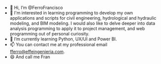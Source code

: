 - 👋 Hi, I’m @FerroFrancisco
- 👀 I'm interested in learning programming to develop my own applications and scripts for civil engineering, hydrological and hydraulic modeling, and BIM modeling. I would also like to delve deeper into data analysis programming to apply it to project management, and web programming out of personal curiosity.
- 🌱 I’m currently learning Python, UX/UI and Power BI. 
- 📫 You can contact me at my professional email fferro@effeingenieria.com.
- 😄 And call me Fran
<!---
FerroFrancisco/FerroFrancisco is a ✨ special ✨ repository because its `README.md` (this file) appears on your GitHub profile.
You can click the Preview link to take a look at your changes.
--->
